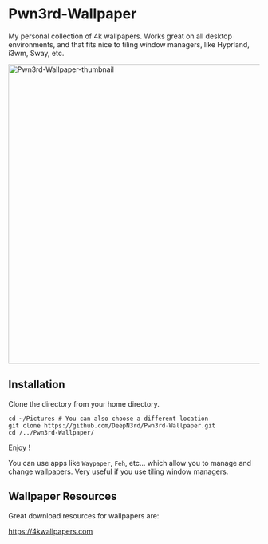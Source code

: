 # Pwn3rd-Wallpaper
My personal collection of 4k wallpapers. Works great on all desktop environments, and that fits nice to tiling window managers, like Hyprland, i3wm, Sway, etc.

<img width="800" height="600" alt="Pwn3rd-Wallpaper-thumbnail" src="https://github.com/user-attachments/assets/643766d4-ec11-4c1b-ba8a-9727fd0275cb" />

## Installation

Clone the directory from your home directory.
```
cd ~/Pictures # You can also choose a different location
git clone https://github.com/DeepN3rd/Pwn3rd-Wallpaper.git
cd /../Pwn3rd-Wallpaper/
```
Enjoy !

You can use apps like `Waypaper`, `Feh`, etc... which allow you to manage and change wallpapers.
Very useful if you use tiling window managers.


## Wallpaper Resources

Great download resources for wallpapers are:

https://4kwallpapers.com
